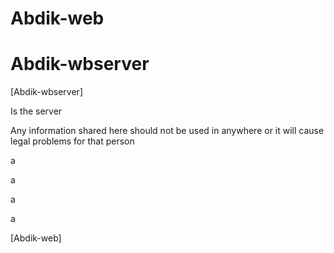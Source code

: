 # Abdik-web
# Abdik-wbserver

[Abdik-wbserver]

Is the server

Any information shared here should not be used in anywhere or it will cause legal problems for that person

a

a

a

a

[Abdik-web]
